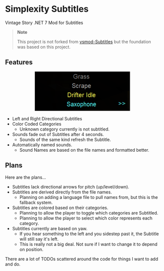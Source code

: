 # Simplexity Subtitles

Vintage Story .NET 7 Mod for Subtitles

> **Note**
> 
> This project is not forked from [vsmod-Subtitles](https://github.com/chriswa/vsmod-Subtitles)
but the foundation was based on this project.

## Features
<p align="center">
  <img src="images/Demo%20Subtitle.png">
</p>

- Left and Right Directional Subtitles
- Color Coded Categories
  - Unknown category currently is not subtitled.
- Sounds fade out of Subtitles after 4 seconds.
  - Sounds of the same kind refresh the Subtitle.
- Automatically named sounds.
  - Sound Names are based on the file names and formatted better.

## Plans

Here are the plans...

- Subtitles lack directional arrows for pitch (up/level/down).
- Subtitles are derived directly from the file names.
  - Planning on adding a language file to pull names from, but this is the fallback system.
- Subtitles are colored based on their categories.
  - Planning to allow the player to toggle which categories are Subtitled.
  - Planning to allow the player to select which color represents each category.
- Subtitles currently are based on yaw.
  - If you hear something to the left and you sidestep past it, the Subtitle will still say it's left.
  - This is really not a big deal. Not sure if I want to change it to depend on position.

There are a lot of TODOs scattered around the code for things I want to add and do.
